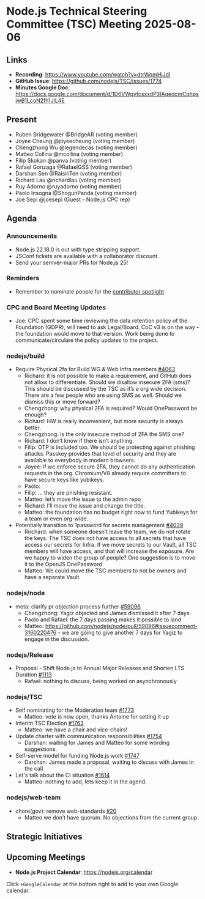 # Node.js Technical Steering Committee (TSC) Meeting 2025-08-06

## Links

* **Recording**:  <https://www.youtube.com/watch?v=dtrWqmHiJdI>
* **GitHub Issue**: <https://github.com/nodejs/TSC/issues/1774>
* **Minutes Google Doc**: <https://docs.google.com/document/d/1D6VWgytcsxxdP3IAqedcmCqhpsiwB1LcoN2fh1JlL4E>

## Present

* Ruben Bridgewater @BridgeAR (voting member)
* Joyee Cheung @joyeecheung (voting member)
* Chengzhong Wu @legendecas (voting member)
* Matteo Collina @mcollina (voting member)
* Filip Skokan @panva (voting member)
* Rafael Gonzaga @RafaelGSS (voting member)
* Darshan Sen @RaisinTen (voting member)
* Richard Lau @richardlau (voting member)
* Ruy Adorno @ruyadorno (voting member)
* Paolo Insogna @ShogunPanda (voting member)
* Joe Sepi @joesepi (Guest - Node.js CPC rep)

## Agenda

### Announcements

* Node.js 22.18.0 is out with type stripping support.
* JSConf tickets are available with a collaborator discount.
* Send your semver-major PRs for Node.js 25!

### Reminders

* Remember to nominate people for the [contributor spotlight](https://github.com/nodejs/node/blob/main/doc/contributing/reconizing-contributors.md#bi-monthly-contributor-spotlight)

### CPC and Board Meeting Updates

* Joe: CPC spent some time reviewing the data retention policy of the Foundation (GDPR), will need to ask Legal/Board. CoC v3 is on the way - the foundation would move to that version. Work being done to communicate/circulare the policy updates to the project.

### nodejs/build

* Require Physical 2fa for Build WG & Web Infra members [#4063](https://github.com/nodejs/build/issues/4063)
  * Richard: it is not possible to make a requirement, and GitHub does not allow to differentiate. Should we disallow insecure 2FA (sms)? This should be discussed by the TSC as it’s a org wide decision. There are a few people who are using SMS as well. Should we dismiss this or move forward?
  * Chengzhong: why physical 2FA is required? Would OnePassword be enough?
  * Richard: HW is really inconvenient, but more security is always better.
  * Chengzhong: is the only insecure method of 2FA the SMS one?
  * Richard: I don’t know if there isn’t anything.
  * Filip: OTP is included too. We should be protecting against phishing attacks. Passkey provides that level of security and they are available to everybody in modern browsers.
  * Joyee: if we enforce secure 2FA, they cannot do any authentication requests in the org. Chromium/V8 already require committers to have secure keys like yubikeys.
  * Paolo:
  * Filip: … they are phishing resistant.
  * Matteo: let’s move the issue to the admin repo
  * Richard: I’ll move the issue and change the title.
  * Matteo: the foundation has no budget right now to fund Yubikeys for a team or even org-wide.
* Potentially transition to 1password for secrets management [#4039](https://github.com/nodejs/build/issues/4039)
  * Rirchard: when someone doesn’t leave the team, we do not rotate the keys. The TSC does not have access to all secrets that have access our secrets for Infra. If we move secrets to our Vault, all TSC members will have access, and that will increase the exposure. Are we happy to widen the group of people? One suggestion is to move it to the OpenJS OnePassword
  * Matteo: We could move the TSC members to not be owners and have a separate Vault.

### nodejs/node

* meta: clarify pr objection process further [#59096](https://github.com/nodejs/node/pull/59096)
  * Chengzhong: Yagiz objected and James dismissed it after 7 days.
  * Paolo and Rafael: the 7 days passing makes it possible to land
  * Matteo: <https://github.com/nodejs/node/pull/59096#issuecomment-3160220476> - we are going to give another 7 days for Yagiz to engage in the discussion.

### nodejs/Release

* Proposal - Shift Node.js to Annual Major Releases and Shorten LTS Duration [#1113](https://github.com/nodejs/Release/issues/1113)
  * Rafael: nothing to discuss, being worked on asynchronously

### nodejs/TSC

* Self nominating for the Moderation team  [#1773](https://github.com/nodejs/TSC/issues/1773)
  * Matteo: vote is now open, thanks Antoine for setting it up
* Interim TSC Election [#1763](https://github.com/nodejs/TSC/issues/1763)
  * Matteo: we have a chair and vice-chairs!
* Update charter with communication responsibilities [#1754](https://github.com/nodejs/TSC/pull/1754)
  * Darshan: waiting for James and Matteo for some wording suggestions.
* Self-serve model for funding Node.js work [#1747](https://github.com/nodejs/TSC/issues/1747)
  * Darshan: James made a proposal, waiting to discuss with James in the call
* Let's talk about the CI situation [#1614](https://github.com/nodejs/TSC/issues/1614)
  * Matteo: nothing to add, lets keep it in the agend.

### nodejs/web-team

* chore(gov): remove web-standards [#20](https://github.com/nodejs/web-team/pull/20)
  * Matteo we don’t have quorum. No objections from the current group.

## Strategic Initiatives

## Upcoming Meetings

* **Node.js Project Calendar**: <https://nodejs.org/calendar>

Click `+GoogleCalendar` at the bottom right to add to your own Google calendar.
